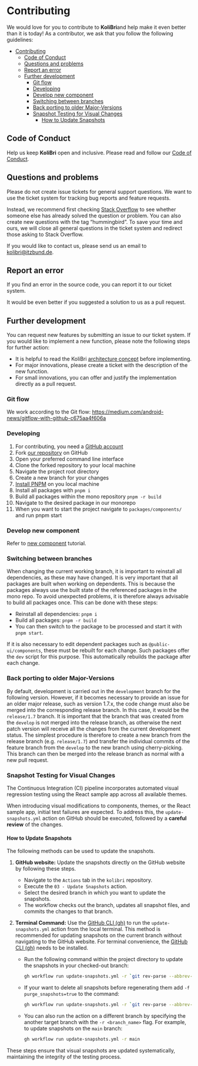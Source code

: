 # Contributing

We would love for you to contribute to **KoliBri**and help make it even better than it is today! As a contributor, we ask that you follow the following guidelines:

- [Contributing](#contributing)
  - [Code of Conduct](#code-of-conduct)
  - [Questions and problems](#questions-and-problems)
  - [Report an error](#report-an-error)
  - [Further development](#further-development)
    - [Git flow](#git-flow)
    - [Developing](#developing)
    - [Develop new component](#develop-new-component)
    - [Switching between branches](#switching-between-branches)
    - [Back porting to older Major-Versions](#back-porting-to-older-major-versions)
    - [Snapshot Testing for Visual Changes](#snapshot-testing-for-visual-changes)
      - [How to Update Snapshots](#how-to-update-snapshots)

## Code of Conduct

Help us keep **KoliBri** open and inclusive. Please read and follow our [Code of Conduct](CODE_OF_CONDUCT.md).

## Questions and problems

Please do not create issue tickets for general support questions. We want to use the ticket system for tracking bug reports and feature requests.

Instead, we recommend first checking [Stack Overflow](https://stackoverflow.com/questions/tagged/kolibri) to see whether someone else has already solved the question or problem. You can also create new questions with the tag “hummingbird”.
To save your time and ours, we will close all general questions in the ticket system and redirect those asking to Stack Overflow.

If you would like to contact us, please send us an email to [kolibri@itzbund.de](kolibri@itzbund.de).

## Report an error

If you find an error in the source code, you can report it to our ticket system.

It would be even better if you suggested a solution to us as a pull request.

## Further development

You can request new features by submitting an issue to our ticket system. If you would like to implement a new function, please note the following steps for further action:

- It is helpful to read the KoliBri [architecture concept](https://public-ui.github.io/docs/concepts/architecture) before implementing.
- For major innovations, please create a ticket with the description of the new function.
- For small innovations, you can offer and justify the implementation directly as a pull request.

### Git flow

We work according to the Git flow: https://medium.com/android-news/gitflow-with-github-c675aa4f606a

### Developing

1. For contributing, you need a [GitHub account](https://github.com/login)
2. Fork [our repository](https://github.com/public-ui/kolibri) on GitHub
3. Open your preferred command line interface
4. Clone the forked repository to your local machine
5. Navigate the project root directory
6. Create a new branch for your changes
7. [Install PNPM](https://pnpm.io/installation) on you local machine
8. Install all packages with `pnpm i`
9. Build all packages within the mono repository `pnpm -r build`
10. Navigate to the desired package in our monorepo
11. When you want to start the project navigate to `packages/components/` and run pnpm start

### Develop new component

Refer to [new component](docs/tutorials/NEW_COMPONENT.md) tutorial.

### Switching between branches

When changing the current working branch, it is important to reinstall all dependencies, as these may have changed. It is very important that all packages are built when working on dependents. This is because the packages always use the built state of the referenced packages in the mono repo.
To avoid unexpected problems, it is therefore always advisable to build all packages once. This can be done with these steps:

- Reinstall all dependencies: `pnpm i`
- Build all packages: `pnpm -r build`
- You can then switch to the package to be processed and start it with `pnpm start`.

If it is also necessary to edit dependent packages such as `@public-ui/components`, these must be rebuilt for each change. Such packages offer the `dev` script for this purpose. This automatically rebuilds the package after each change.

### Back porting to older Major-Versions

By default, development is carried out in the `development` branch for the following version. However, if it becomes necessary to provide an issue for an older major release, such as version 1.7.x, the code change must also be merged into the corresponding release branch. In this case, it would be the `release/1.7` branch. It is important that the branch that was created from the `develop` is not merged into the release branch, as otherwise the next patch version will receive all the changes from the current development status.
The simplest procedure is therefore to create a new branch from the release branch (e.g. `release/1.7`) and transfer the individual commits of the feature branch from the `develop` to the new branch using cherry-picking. This branch can then be merged into the release branch as normal with a new pull request.

### Snapshot Testing for Visual Changes

The Continuous Integration (CI) pipeline incorporates automated visual regression testing using the React sample app across all available themes.

When introducing visual modifications to components, themes, or the React sample app, initial test failures are expected. To address this, the
`update-snapshots.yml` action on GitHub should be executed, followed by a **careful review** of the changes.

#### How to Update Snapshots

The following methods can be used to update the snapshots.

1. **GitHub website:** Update the snapshots directly on the GitHub website by following these steps.

   - Navigate to the `Actions` tab in the `kolibri` repository.
   - Execute the `03 - Update Snapshots` action.
   - Select the desired branch in which you want to update the snapshots.
   - The workflow checks out the branch, updates all snapshot files, and commits the changes to that branch.

2. **Terminal Command:** Use the [GitHub CLI (gh)](https://cli.github.com/) to run the `update-snapshots.yml` action from the local terminal. This method is recommended for updating snapshots on the current branch without navigating to the GitHub website. For terminal convenience, the [GitHub CLI (gh)](https://cli.github.com/) needs to be installed.

    - Run the following command within the project directory to update the snapshots in your checked-out branch:
      ```bash
      gh workflow run update-snapshots.yml -r `git rev-parse --abbrev-ref HEAD`
      ```
    - If your want to delete all snapshots before regenerating them add `-f purge_snapshots=true` to the command:
      ```bash
      gh workflow run update-snapshots.yml -r `git rev-parse --abbrev-ref HEAD` -f purge_snapshots=true
      ```
    - You can also run the action on a different branch by specifying the another target branch with the `-r <branch_name>` flag. For example, to update snapshots on the `main` branch:
      ```bash
      gh workflow run update-snapshots.yml -r main
      ```

These steps ensure that visual snapshots are updated systematically, maintaining the integrity of the testing process.
